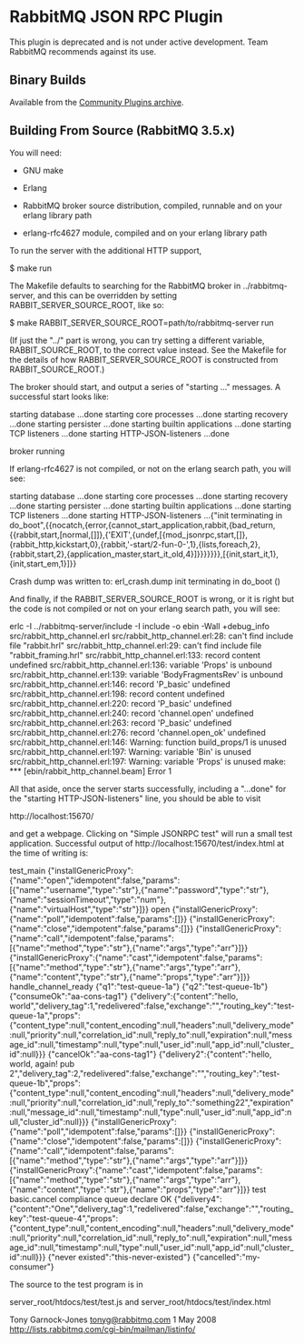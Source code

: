 # RabbitMQ JSON RPC Plugin

This plugin is deprecated and is not under active development. Team RabbitMQ recommends
against its use.

## Binary Builds

Available from the [Community Plugins archive](http://www.rabbitmq.com/community-plugins/).

## Building From Source (RabbitMQ 3.5.x)

You will need:

 - GNU make
 - Erlang

 - RabbitMQ broker source distribution, compiled, runnable and on your erlang library path
 - erlang-rfc4627 module, compiled and on your erlang library path

To run the server with the additional HTTP support,

  $ make run

The Makefile defaults to searching for the RabbitMQ broker in
../rabbitmq-server, and this can be overridden by setting
RABBIT_SERVER_SOURCE_ROOT, like so:

  $ make RABBIT_SERVER_SOURCE_ROOT=path/to/rabbitmq-server run

(If just the "../" part is wrong, you can try setting a different
variable, RABBIT_SOURCE_ROOT, to the correct value instead. See the
Makefile for the details of how RABBIT_SERVER_SOURCE_ROOT is
constructed from RABBIT_SOURCE_ROOT.)

The broker should start, and output a series of "starting ..."
messages. A successful start looks like:

  starting database             ...done
  starting core processes       ...done
  starting recovery             ...done
  starting persister            ...done
  starting builtin applications ...done
  starting TCP listeners        ...done
  starting HTTP-JSON-listeners  ...done

  broker running

If erlang-rfc4627 is not compiled, or not on the erlang search path,
you will see:

  starting database             ...done
  starting core processes       ...done
  starting recovery             ...done
  starting persister            ...done
  starting builtin applications ...done
  starting TCP listeners        ...done
  starting HTTP-JSON-listeners  ...{"init terminating in do_boot",{{nocatch,{error,{cannot_start_application,rabbit,{bad_return,{{rabbit,start,[normal,[]]},{'EXIT',{undef,[{mod_jsonrpc,start,[]},{rabbit_http,kickstart,0},{rabbit,'-start/2-fun-0-',1},{lists,foreach,2},{rabbit,start,2},{application_master,start_it_old,4}]}}}}}}},[{init,start_it,1},{init,start_em,1}]}}

  Crash dump was written to: erl_crash.dump
  init terminating in do_boot ()

And finally, if the RABBIT_SERVER_SOURCE_ROOT is wrong, or it is right
but the code is not compiled or not on your erlang search path, you
will see:

  erlc -I ../rabbitmq-server/include -I include -o ebin -Wall +debug_info  src/rabbit_http_channel.erl
  src/rabbit_http_channel.erl:28: can't find include file "rabbit.hrl"
  src/rabbit_http_channel.erl:29: can't find include file "rabbit_framing.hrl"
  src/rabbit_http_channel.erl:133: record content undefined
  src/rabbit_http_channel.erl:136: variable 'Props' is unbound
  src/rabbit_http_channel.erl:139: variable 'BodyFragmentsRev' is unbound
  src/rabbit_http_channel.erl:146: record 'P_basic' undefined
  src/rabbit_http_channel.erl:198: record content undefined
  src/rabbit_http_channel.erl:220: record 'P_basic' undefined
  src/rabbit_http_channel.erl:240: record 'channel.open' undefined
  src/rabbit_http_channel.erl:263: record 'P_basic' undefined
  src/rabbit_http_channel.erl:276: record 'channel.open_ok' undefined
  src/rabbit_http_channel.erl:146: Warning: function build_props/1 is unused
  src/rabbit_http_channel.erl:197: Warning: variable 'Bin' is unused
  src/rabbit_http_channel.erl:197: Warning: variable 'Props' is unused
  make: *** [ebin/rabbit_http_channel.beam] Error 1

All that aside, once the server starts successfully, including a
"...done" for the "starting HTTP-JSON-listeners" line, you should be
able to visit

  http://localhost:15670/

and get a webpage. Clicking on "Simple JSONRPC test" will run a small
test application. Successful output of http://localhost:15670/test/index.html
at the time of writing is:

  test_main
  {"installGenericProxy":{"name":"open","idempotent":false,"params":[{"name":"username","type":"str"},{"name":"password","type":"str"},{"name":"sessionTimeout","type":"num"},{"name":"virtualHost","type":"str"}]}}
  open
  {"installGenericProxy":{"name":"poll","idempotent":false,"params":[]}}
  {"installGenericProxy":{"name":"close","idempotent":false,"params":[]}}
  {"installGenericProxy":{"name":"call","idempotent":false,"params":[{"name":"method","type":"str"},{"name":"args","type":"arr"}]}}
  {"installGenericProxy":{"name":"cast","idempotent":false,"params":[{"name":"method","type":"str"},{"name":"args","type":"arr"},{"name":"content","type":"str"},{"name":"props","type":"arr"}]}}
  handle_channel_ready
  {"q1":"test-queue-1a"}
  {"q2":"test-queue-1b"}
  {"consumeOk":"aa-cons-tag1"}
  {"delivery":{"content":"hello, world","delivery_tag":1,"redelivered":false,"exchange":"","routing_key":"test-queue-1a","props":{"content_type":null,"content_encoding":null,"headers":null,"delivery_mode":null,"priority":null,"correlation_id":null,"reply_to":null,"expiration":null,"message_id":null,"timestamp":null,"type":null,"user_id":null,"app_id":null,"cluster_id":null}}}
  {"cancelOk":"aa-cons-tag1"}
  {"delivery2":{"content":"hello, world, again! pub 2","delivery_tag":2,"redelivered":false,"exchange":"","routing_key":"test-queue-1b","props":{"content_type":null,"content_encoding":null,"headers":null,"delivery_mode":null,"priority":null,"correlation_id":null,"reply_to":"something22","expiration":null,"message_id":null,"timestamp":null,"type":null,"user_id":null,"app_id":null,"cluster_id":null}}}
  {"installGenericProxy":{"name":"poll","idempotent":false,"params":[]}}
  {"installGenericProxy":{"name":"close","idempotent":false,"params":[]}}
  {"installGenericProxy":{"name":"call","idempotent":false,"params":[{"name":"method","type":"str"},{"name":"args","type":"arr"}]}}
  {"installGenericProxy":{"name":"cast","idempotent":false,"params":[{"name":"method","type":"str"},{"name":"args","type":"arr"},{"name":"content","type":"str"},{"name":"props","type":"arr"}]}}
  test basic.cancel compliance
  queue declare OK
  {"delivery4":{"content":"One","delivery_tag":1,"redelivered":false,"exchange":"","routing_key":"test-queue-4","props":{"content_type":null,"content_encoding":null,"headers":null,"delivery_mode":null,"priority":null,"correlation_id":null,"reply_to":null,"expiration":null,"message_id":null,"timestamp":null,"type":null,"user_id":null,"app_id":null,"cluster_id":null}}}
  {"never existed":"this-never-existed"}
  {"cancelled":"my-consumer"}

The source to the test program is in

  server_root/htdocs/test/test.js and
  server_root/htdocs/test/index.html

Tony Garnock-Jones <tonyg@rabbitmq.com>
1 May 2008
http://lists.rabbitmq.com/cgi-bin/mailman/listinfo/

